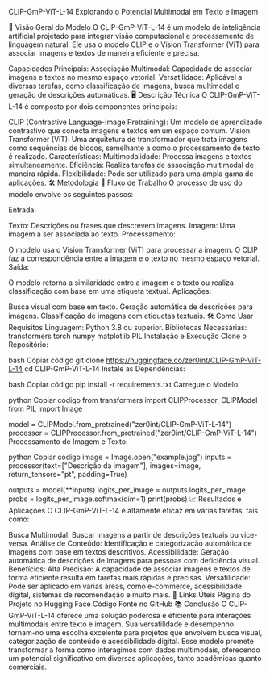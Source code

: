 CLIP-GmP-ViT-L-14
Explorando o Potencial Multimodal em Texto e Imagem

🚀 Visão Geral do Modelo
O CLIP-GmP-ViT-L-14 é um modelo de inteligência artificial projetado para integrar visão computacional e processamento de linguagem natural. Ele usa o modelo CLIP e o Vision Transformer (ViT) para associar imagens e textos de maneira eficiente e precisa.

Capacidades Principais:
Associação Multimodal: Capacidade de associar imagens e textos no mesmo espaço vetorial.
Versatilidade: Aplicável a diversas tarefas, como classificação de imagens, busca multimodal e geração de descrições automáticas.
🖥️ Descrição Técnica
O CLIP-GmP-ViT-L-14 é composto por dois componentes principais:

CLIP (Contrastive Language-Image Pretraining): Um modelo de aprendizado contrastivo que conecta imagens e textos em um espaço comum.
Vision Transformer (ViT): Uma arquitetura de transformador que trata imagens como sequências de blocos, semelhante a como o processamento de texto é realizado.
Características:
Multimodalidade: Processa imagens e textos simultaneamente.
Eficiência: Realiza tarefas de associação multimodal de maneira rápida.
Flexibilidade: Pode ser utilizado para uma ampla gama de aplicações.
🛠️ Metodologia
🔄 Fluxo de Trabalho
O processo de uso do modelo envolve os seguintes passos:

Entrada:

Texto: Descrições ou frases que descrevem imagens.
Imagem: Uma imagem a ser associada ao texto.
Processamento:

O modelo usa o Vision Transformer (ViT) para processar a imagem.
O CLIP faz a correspondência entre a imagem e o texto no mesmo espaço vetorial.
Saída:

O modelo retorna a similaridade entre a imagem e o texto ou realiza classificação com base em uma etiqueta textual.
Aplicações:

Busca visual com base em texto.
Geração automática de descrições para imagens.
Classificação de imagens com etiquetas textuais.
🛠️ Como Usar
Requisitos
Linguagem: Python 3.8 ou superior.
Bibliotecas Necessárias:
transformers
torch
numpy
matplotlib
PIL
Instalação e Execução
Clone o Repositório:

bash
Copiar código
git clone https://huggingface.co/zer0int/CLIP-GmP-ViT-L-14
cd CLIP-GmP-ViT-L-14
Instale as Dependências:

bash
Copiar código
pip install -r requirements.txt
Carregue o Modelo:

python
Copiar código
from transformers import CLIPProcessor, CLIPModel
from PIL import Image

model = CLIPModel.from_pretrained("zer0int/CLIP-GmP-ViT-L-14")
processor = CLIPProcessor.from_pretrained("zer0int/CLIP-GmP-ViT-L-14")
Processamento de Imagem e Texto:

python
Copiar código
image = Image.open("example.jpg")
inputs = processor(text=["Descrição da imagem"], images=image, return_tensors="pt", padding=True)

outputs = model(**inputs)
logits_per_image = outputs.logits_per_image
probs = logits_per_image.softmax(dim=1)
print(probs)
📈 Resultados e Aplicações
O CLIP-GmP-ViT-L-14 é altamente eficaz em várias tarefas, tais como:

Busca Multimodal: Buscar imagens a partir de descrições textuais ou vice-versa.
Análise de Conteúdo: Identificação e categorização automática de imagens com base em textos descritivos.
Acessibilidade: Geração automática de descrições de imagens para pessoas com deficiência visual.
Benefícios:
Alta Precisão: A capacidade de associar imagens e textos de forma eficiente resulta em tarefas mais rápidas e precisas.
Versatilidade: Pode ser aplicado em várias áreas, como e-commerce, acessibilidade digital, sistemas de recomendação e muito mais.
🔗 Links Úteis
Página do Projeto no Hugging Face
Código Fonte no GitHub
📚 Conclusão
O CLIP-GmP-ViT-L-14 oferece uma solução poderosa e eficiente para interações multimodais entre texto e imagem. Sua versatilidade e desempenho tornam-no uma escolha excelente para projetos que envolvem busca visual, categorização de conteúdo e acessibilidade digital. Esse modelo promete transformar a forma como interagimos com dados multimodais, oferecendo um potencial significativo em diversas aplicações, tanto acadêmicas quanto comerciais.
